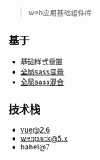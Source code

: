 
> web应用基础组件库

## 基于
* [基础样式重置](/core/reset-css)
* [全局sass变量](/core/sass/variable)
* [全局sass混合](/core/sass/mixin)

## 技术栈
* vue@2.6
* webpack@5.x
* babel@7

